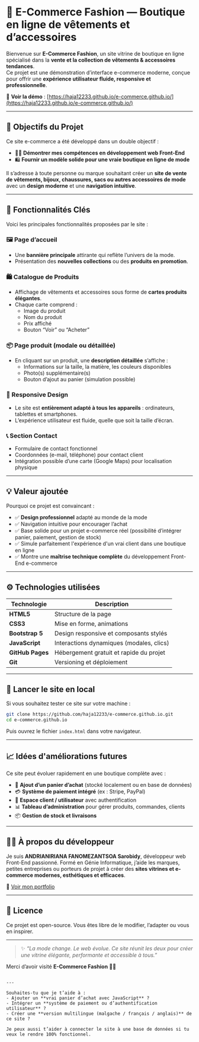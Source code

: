 # 🛒 E-Commerce Fashion — Boutique en ligne de vêtements et d’accessoires

Bienvenue sur **E-Commerce Fashion**, un site vitrine de boutique en ligne spécialisé dans la **vente et la collection de vêtements & accessoires tendances**.  
Ce projet est une démonstration d’interface e-commerce moderne, conçue pour offrir une **expérience utilisateur fluide, responsive et professionnelle**.

🔗 **Voir la démo** : [https://haja12233.github.io/e-commerce.github.io/](https://haja12233.github.io/e-commerce.github.io/)

---

## 🎯 Objectifs du Projet

Ce site e-commerce a été développé dans un double objectif :

- 🧑‍💻 **Démontrer mes compétences en développement web Front-End**
- 🛍️ **Fournir un modèle solide pour une vraie boutique en ligne de mode**

Il s’adresse à toute personne ou marque souhaitant créer un **site de vente de vêtements, bijoux, chaussures, sacs ou autres accessoires de mode** avec un **design moderne** et une **navigation intuitive**.

---

## 🧭 Fonctionnalités Clés

Voici les principales fonctionnalités proposées par le site :

### 🖼️ Page d’accueil
- Une **bannière principale** attirante qui reflète l’univers de la mode.
- Présentation des **nouvelles collections** ou des **produits en promotion**.

### 🛍️ Catalogue de Produits
- Affichage de vêtements et accessoires sous forme de **cartes produits élégantes**.
- Chaque carte comprend :
  - Image du produit
  - Nom du produit
  - Prix affiché
  - Bouton “Voir” ou “Acheter”

### 📦 Page produit (modale ou détaillée)
- En cliquant sur un produit, une **description détaillée** s’affiche :
  - Informations sur la taille, la matière, les couleurs disponibles
  - Photo(s) supplémentaire(s)
  - Bouton d’ajout au panier (simulation possible)

### 📱 Responsive Design
- Le site est **entièrement adapté à tous les appareils** : ordinateurs, tablettes et smartphones.
- L’expérience utilisateur est fluide, quelle que soit la taille d’écran.

### 📞 Section Contact
- Formulaire de contact fonctionnel
- Coordonnées (e-mail, téléphone) pour contact client
- Intégration possible d’une carte (Google Maps) pour localisation physique

---

## 💡 Valeur ajoutée

Pourquoi ce projet est convaincant :

- ✅ **Design professionnel** adapté au monde de la mode
- ✅ Navigation intuitive pour encourager l’achat
- ✅ Base solide pour un projet e-commerce réel (possibilité d’intégrer panier, paiement, gestion de stock)
- ✅ Simule parfaitement l'expérience d'un vrai client dans une boutique en ligne
- ✅ Montre une **maîtrise technique complète** du développement Front-End e-commerce

---

## ⚙️ Technologies utilisées

| Technologie     | Description                                 |
|-----------------|---------------------------------------------|
| **HTML5**        | Structure de la page                        |
| **CSS3**         | Mise en forme, animations                   |
| **Bootstrap 5**  | Design responsive et composants stylés      |
| **JavaScript**   | Interactions dynamiques (modales, clics)   |
| **GitHub Pages** | Hébergement gratuit et rapide du projet    |
| **Git**          | Versioning et déploiement                   |

---

## 🚀 Lancer le site en local

Si vous souhaitez tester ce site sur votre machine :

```bash
git clone https://github.com/haja12233/e-commerce.github.io.git
cd e-commerce.github.io
````

Puis ouvrez le fichier `index.html` dans votre navigateur.

---

## 📈 Idées d'améliorations futures

Ce site peut évoluer rapidement en une boutique complète avec :

* 🛒 **Ajout d’un panier d’achat** (stocké localement ou en base de données)
* 💳 **Système de paiement intégré** (ex : Stripe, PayPal)
* 👤 **Espace client / utilisateur** avec authentification
* 📊 **Tableau d’administration** pour gérer produits, commandes, clients
* 📦 **Gestion de stock et livraisons**

---

## 👨‍💻 À propos du développeur

Je suis **ANDRIANIRIANA FANOMEZANTSOA Sarobidy**, développeur web Front-End passionné.
Formé en Génie Informatique, j’aide les marques, petites entreprises ou porteurs de projet à créer des **sites vitrines et e-commerce modernes, esthétiques et efficaces**.

📌 [Voir mon portfolio](https://haja12233.github.io/portfolio.github.io/)

---

## 📄 Licence

Ce projet est open-source. Vous êtes libre de le modifier, l’adapter ou vous en inspirer.

---

> ✨ *“La mode change. Le web évolue. Ce site réunit les deux pour créer une vitrine élégante, performante et accessible à tous.”*

Merci d’avoir visité **E-Commerce Fashion** 👗👜

```

---

Souhaites-tu que je t’aide à :
- Ajouter un **vrai panier d’achat avec JavaScript** ?
- Intégrer un **système de paiement ou d’authentification utilisateur** ?
- Créer une **version multilingue (malgache / français / anglais)** de ce site ?

Je peux aussi t’aider à connecter le site à une base de données si tu veux le rendre 100% fonctionnel.
```
